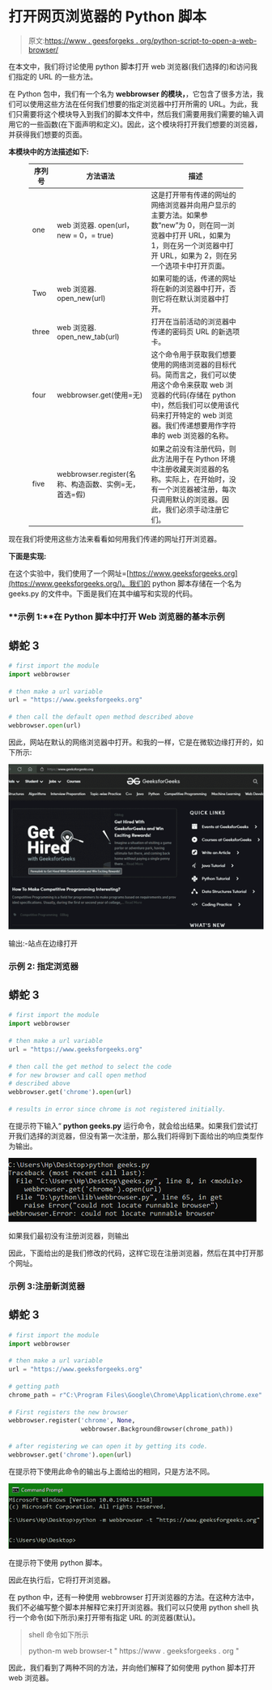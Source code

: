 # 打开网页浏览器的 Python 脚本

> 原文:[https://www . geesforgeks . org/python-script-to-open-a-web-browser/](https://www.geeksforgeeks.org/python-script-to-open-a-web-browser/)

在本文中，我们将讨论使用 python 脚本打开 web 浏览器(我们选择的)和访问我们指定的 URL 的一些方法。

在 Python 包中，我们有一个名为 **webbrowser 的模块，**，它包含了很多方法，我们可以使用这些方法在任何我们想要的指定浏览器中打开所需的 URL。为此，我们只需要将这个模块导入到我们的脚本文件中，然后我们需要用我们需要的输入调用它的一些函数(在下面声明和定义)。因此，这个模块将打开我们想要的浏览器，并获得我们想要的页面。

**本模块中的方法描述如下:**

<figure class="table">

| **序列号** | **方法语法** | **描述** |
| --- | --- | --- |
| one | web 浏览器. open(url，new = 0，= true) | 这是打开带有传递的网址的网络浏览器并向用户显示的主要方法。如果参数“new”为 0，则在同一浏览器中打开 URL，如果为 1，则在另一个浏览器中打开 URL，如果为 2，则在另一个选项卡中打开页面。 |
| Two | web 浏览器. open_new(url) | 如果可能的话，传递的网址将在新的浏览器中打开，否则它将在默认浏览器中打开。 |
| three | web 浏览器. open_new_tab(url) | 打开在当前活动的浏览器中传递的密码页 URL 的新选项卡。 |
| four | webbrowser.get(使用=无) | 这个命令用于获取我们想要使用的网络浏览器的目标代码。简而言之，我们可以使用这个命令来获取 web 浏览器的代码(存储在 python 中)，然后我们可以使用该代码来打开特定的 web 浏览器。我们传递想要用作字符串的 web 浏览器的名称。 |
| five | webbrowser.register(名称、构造函数、实例=无，首选=假) | 如果之前没有注册代码，则此方法用于在 Python 环境中注册收藏夹浏览器的名称。实际上，在开始时，没有一个浏览器被注册，每次只调用默认的浏览器。因此，我们必须手动注册它们。 |

</figure>

现在我们将使用这些方法来看看如何用我们传递的网址打开浏览器。

**下面是实现:**

在这个实验中，我们使用了一个网址=[https://www.geeksforgeeks.org](https://www.geeksforgeeks.org/)。我们的 python 脚本存储在一个名为 geeks.py 的文件中。下面是我们在其中编写和实现的代码。

### **示例 1:**在 Python 脚本中打开 Web 浏览器的基本示例

## 蟒蛇 3

```py
# first import the module
import webbrowser

# then make a url variable
url = "https://www.geeksforgeeks.org"

# then call the default open method described above
webbrowser.open(url)
```

因此，网站在默认的网络浏览器中打开。和我的一样，它是在微软边缘打开的，如下所示:

![](img/fb0d3a86af375f7a151db6381304642a.png)

输出:-站点在边缘打开

### **示例 2:** 指定**浏览器**

## 蟒蛇 3

```py
# first import the module
import webbrowser

# then make a url variable
url = "https://www.geeksforgeeks.org"

# then call the get method to select the code 
# for new browser and call open method 
# described above
webbrowser.get('chrome').open(url)

# results in error since chrome is not registered initially.
```

在提示符下输入“ **python geeks.py** 运行命令，就会给出结果。如果我们尝试打开我们选择的浏览器，但没有第一次注册，那么我们将得到下面给出的响应类型作为输出。

![](img/ebe6f82f48413b8e3565f0acc1726e01.png)

如果我们最初没有注册浏览器，则输出

因此，下面给出的是我们修改的代码，这样它现在注册浏览器，然后在其中打开那个网址。

### **示例 3:注册新浏览器**

## 蟒蛇 3

```py
# first import the module
import webbrowser

# then make a url variable
url = "https://www.geeksforgeeks.org"

# getting path
chrome_path = r"C:\Program Files\Google\Chrome\Application\chrome.exe"

# First registers the new browser
webbrowser.register('chrome', None, 
                    webbrowser.BackgroundBrowser(chrome_path))

# after registering we can open it by getting its code.
webbrowser.get('chrome').open(url)
```

在提示符下使用此命令的输出与上面给出的相同，只是方法不同。

![](img/c9767e1ea680ecb5818f1e1dc1e72d3c.png)

在提示符下使用 python 脚本。

因此在执行后，它将打开浏览器。

在 python 中，还有一种使用 webbrowser 打开浏览器的方法。在这种方法中，我们不必编写整个脚本并解释它来打开浏览器。我们可以只使用 python shell 执行一个命令(如下所示)来打开带有指定 URL 的浏览器(默认)。

> shell 命令如下所示
> 
> python-m web browser-t " https://www . geeksforgeeks . org "

因此，我们看到了两种不同的方法，并向他们解释了如何使用 python 脚本打开 web 浏览器。